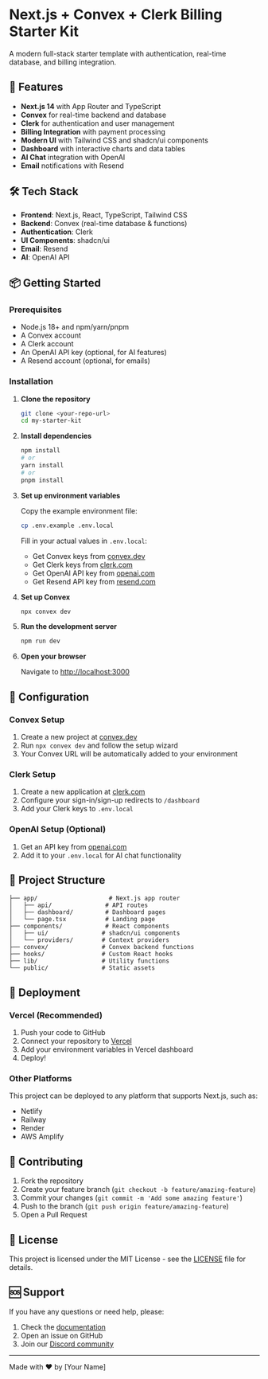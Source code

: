 # Next.js + Convex + Clerk Billing Starter Kit

A modern full-stack starter template with authentication, real-time database, and billing integration.

## 🚀 Features

- **Next.js 14** with App Router and TypeScript
- **Convex** for real-time backend and database
- **Clerk** for authentication and user management
- **Billing Integration** with payment processing
- **Modern UI** with Tailwind CSS and shadcn/ui components
- **Dashboard** with interactive charts and data tables
- **AI Chat** integration with OpenAI
- **Email** notifications with Resend

## 🛠️ Tech Stack

- **Frontend**: Next.js, React, TypeScript, Tailwind CSS
- **Backend**: Convex (real-time database & functions)
- **Authentication**: Clerk
- **UI Components**: shadcn/ui
- **Email**: Resend
- **AI**: OpenAI API

## 📦 Getting Started

### Prerequisites

- Node.js 18+ and npm/yarn/pnpm
- A Convex account
- A Clerk account
- An OpenAI API key (optional, for AI features)
- A Resend account (optional, for emails)

### Installation

1. **Clone the repository**
   ```bash
   git clone <your-repo-url>
   cd my-starter-kit
   ```

2. **Install dependencies**
   ```bash
   npm install
   # or
   yarn install
   # or
   pnpm install
   ```

3. **Set up environment variables**
   
   Copy the example environment file:
   ```bash
   cp .env.example .env.local
   ```
   
   Fill in your actual values in `.env.local`:
   - Get Convex keys from [convex.dev](https://convex.dev)
   - Get Clerk keys from [clerk.com](https://clerk.com)
   - Get OpenAI API key from [openai.com](https://openai.com)
   - Get Resend API key from [resend.com](https://resend.com)

4. **Set up Convex**
   ```bash
   npx convex dev
   ```

5. **Run the development server**
   ```bash
   npm run dev
   ```

6. **Open your browser**
   
   Navigate to [http://localhost:3000](http://localhost:3000)

## 🔧 Configuration

### Convex Setup
1. Create a new project at [convex.dev](https://convex.dev)
2. Run `npx convex dev` and follow the setup wizard
3. Your Convex URL will be automatically added to your environment

### Clerk Setup
1. Create a new application at [clerk.com](https://clerk.com)
2. Configure your sign-in/sign-up redirects to `/dashboard`
3. Add your Clerk keys to `.env.local`

### OpenAI Setup (Optional)
1. Get an API key from [openai.com](https://openai.com)
2. Add it to your `.env.local` for AI chat functionality

## 📁 Project Structure

```
├── app/                    # Next.js app router
│   ├── api/               # API routes
│   ├── dashboard/         # Dashboard pages
│   └── page.tsx           # Landing page
├── components/            # React components
│   ├── ui/               # shadcn/ui components
│   └── providers/        # Context providers
├── convex/               # Convex backend functions
├── hooks/                # Custom React hooks
├── lib/                  # Utility functions
└── public/               # Static assets
```

## 🚀 Deployment

### Vercel (Recommended)
1. Push your code to GitHub
2. Connect your repository to [Vercel](https://vercel.com)
3. Add your environment variables in Vercel dashboard
4. Deploy!

### Other Platforms
This project can be deployed to any platform that supports Next.js, such as:
- Netlify
- Railway
- Render
- AWS Amplify

## 🤝 Contributing

1. Fork the repository
2. Create your feature branch (`git checkout -b feature/amazing-feature`)
3. Commit your changes (`git commit -m 'Add some amazing feature'`)
4. Push to the branch (`git push origin feature/amazing-feature`)
5. Open a Pull Request

## 📄 License

This project is licensed under the MIT License - see the [LICENSE](LICENSE) file for details.

## 🆘 Support

If you have any questions or need help, please:
1. Check the [documentation](docs/)
2. Open an issue on GitHub
3. Join our [Discord community](link-to-discord)

---

Made with ❤️ by [Your Name]
